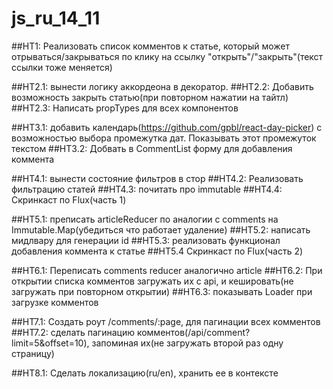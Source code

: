# js_ru_14_11

##HT1: Реализовать список комментов к статье, который может отрываться/закрываться по клику на ссылку "открыть"/"закрыть"(текст ссылки тоже меняется)

##HT2.1: вынести логику аккордеона в декоратор.
##HT2.2: Добавить возможность закрыть статью(при повторном нажатии на тайтл)
##HT2.3: Написать propTypes для всех компонентов

##HT3.1: добавить календарь(https://github.com/gpbl/react-day-picker) с возможностью выбора промежутка дат. Показывать этот промежуток текстом
##HT3.2: Добвать в CommentList форму для добавления коммента

##HT4.1: вынести состояние фильтров в стор
##HT4.2: Реализовать фильтрацию статей
##HT4.3: почитать про immutable
##HT4.4: Скринкаст по Flux(часть 1)

##HT5.1: преписать articleReducer по аналогии с comments на Immutable.Map(убедиться что работает удаление)
##HT5.2: написать мидлвару для генерации id
##HT5.3: реализовать функционал добавления коммента к статье
##HT5.4 Скринкаст по Flux(часть 2)

##HT6.1: Переписать comments reducer аналогично article
##HT6.2: При открытии списка комментов загружать их с api, и кешировать(не загружать при повторном открытии)
##HT6.3: показывать Loader при загрузке комментов

##HT7.1: Создать роут /comments/:page, для пагинации всех комментов
##HT7.2: сделать пагинацию комментов(/api/comment?limit=5&offset=10), запоминая их(не загружать второй раз одну страницу)

##HT8.1: Сделать локализацию(ru/en), хранить ее в контексте